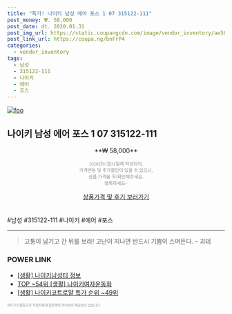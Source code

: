 ```yaml
--- 
title: "특가! 나이키 남성 에어 포스 1 07 315122-111" 
post_money: ₩. 58,000 
post_date: dt. 2020.01.31 
post_img_url: https://static.coupangcdn.com/image/vendor_inventory/ae58/71ec8e3bd634717d58d7fbb75f71ba6e74e321d41d6f8f7628e68e6ad0bf.jpg 
post_link_url: https://coupa.ng/bnFrP4 
categories: 
  - vendor_inventory 
tags: 
  - 남성 
  - 315122-111 
  - 나이키 
  - 에어 
  - 포스 
--- 
```

[![foo](https://static.coupangcdn.com/image/vendor_inventory/ae58/71ec8e3bd634717d58d7fbb75f71ba6e74e321d41d6f8f7628e68e6ad0bf.jpg)](https://coupa.ng/bnFrP4) 

## 나이키 남성 에어 포스 1 07 315122-111 
<p style="text-align: center;">**₩ 58,000**</p> 
<p style="text-align: center;"><span style="color: #898c8f; font-family: Georgia,Times,serif; font-size: 0.75em;">2020년01월31일에 작성되어, <br>가격변동 및 추가할인이 있을 수 있으니,<br> 상품 가격을 꼭!확인해주세요.<br>행복하세요~</span> 
</p>	 
<div markdown="0" style="text-align: center;"><a href="https://coupa.ng/bnFrP4" class="btn btn--success">상품가격 및 후기 보러가기</a></div> 
<br><br> 
  #남성 #315122-111 #나이키 #에어 #포스 
<hr> 

> 고통이 남기고 간 뒤를 보라! 고난이 지나면 반드시 기쁨이 스며든다. – 괴테 


### POWER LINK

* <a href="https://blog.naver.com/fasyy4321/221769890009" target="_blank"> [생활] 나이키남성티 정보 </a>
* <a href="https://blog.naver.com/fasyy4321/221783058226" target="_blank"> TOP ~54위 [생활] 나이키여자운동화</a>
* <a href="https://blog.naver.com/sakai111/221785280081" target="_blank"> [생활] 나이키코트로얄 특가 순위 ~49위</a>

<span style="color: #898c8f; font-family: Georgia,Times,serif; font-size: 0.55em;">파트너스활동으로 작성자에게 일정액의 커미션이 제공될수 있습니다.</span> 
